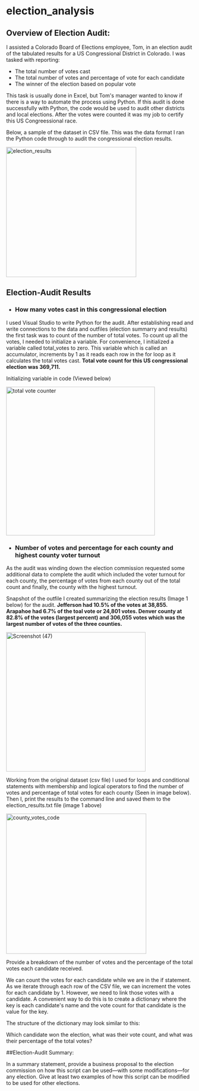 # election_analysis


## Overview of Election Audit:

I assisted a Colorado Board of Elections employee, Tom, in an election audit of the tabulated results for a US Congressional District in Colorado. I was tasked with reporting:
* The total number of votes cast
* The total number of votes and percentage of vote for each candidate
* The winner of the election based on popular vote

This task is usually done in Excel, but Tom's manager wanted to know if there is a way to automate the process using Python. If this audit is done successfully with Python, the code would be used to audit other districts and local elections. After the votes were counted it was my job to certify this US Congreessional race.

Below, a sample of the dataset in CSV file. This was the data format I ran the Python code through to audit the congressional election results.

<img width="350" alt="election_results" src="https://user-images.githubusercontent.com/102890151/164954437-cef85d1b-0669-44bf-9587-028a03ed545f.png">



## Election-Audit Results


* ### How many votes cast in this congressional election

I used Visual Studio to write Python for the audit. After establishing read and write connections to the data and outfiles (election summarry and results) the first task was to count of the number of total votes. To count up all the votes, I needed to initialize a variable. For convenience, I initialized a variable called total_votes to zero. This variable which is called an accumulator, increments by 1 as it reads each row in the for loop as it calculates the total votes cast. **Total vote count for this US congressional election was 369,711.**

Initializing variable in code (Viewed below)

<img width="400" alt="total vote counter" src="https://user-images.githubusercontent.com/102890151/164955859-349e1b14-6689-4514-9021-b76ea4d23268.png">

* ### Number of votes and percentage for each county and highest county voter turnout

As the audit was winding down the election commission requested some additional data to complete the audit which included the voter turnout for each county, 
the percentage of votes from each county out of the total count and finally, the county with the highest turnout.

Snapshot of the outfile I created summarizing the election results (Image 1 below) for the audit. **Jefferson had 10.5% of the votes at 38,855. Arapahoe had 6.7% of the toal vote or 24,801 votes. Denver county at 82.8% of the votes (largest percent) and 306,055 votes which was the largest number of votes of the three counties.**



<img width="375" alt="Screenshot (47)" src="https://user-images.githubusercontent.com/102890151/164957031-fbe5ac78-b22d-48b3-8093-7188413a0b8d.png">

Working from the original dataset (csv file) I used for loops and conditional statements with membership and logical operators to find the number of votes and percentage of total votes for each county (Seen in image below). Then I, print the results to the command line and saved them to the election_results.txt file (image 1 above)

<img width="377" alt="county_votes_code" src="https://user-images.githubusercontent.com/102890151/164983603-9651e510-20bc-4dfb-96b4-577635ae2b05.png">


Provide a breakdown of the number of votes and the percentage of the total votes each candidate received.

We can count the votes for each candidate while we are in the if statement. As we iterate through each row of the CSV file, we can increment the votes for each candidate by 1. However, we need to link those votes with a candidate. A convenient way to do this is to create a dictionary where the key is each candidate's name and the vote count for that candidate is the value for the key.

The structure of the dictionary may look similar to this:

Which candidate won the election, what was their vote count, and what was their percentage of the total votes?

##Election-Audit Summary: 

In a summary statement, provide a business proposal to the election commission on how this script can be used—with some modifications—for any election. Give at least two examples of how this script can be modified to be used for other elections.
